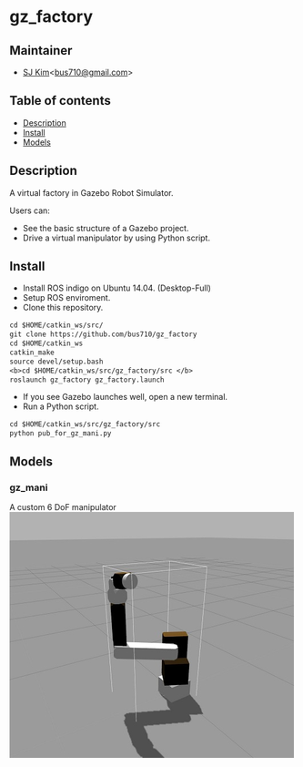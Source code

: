 # gz_factory

## Maintainer
- [SJ Kim](http://bus710.net)<<bus710@gmail.com>>

## Table of contents
- [Description](#description)
- [Install](#install)
- [Models](#models) 

## Description
A virtual factory in Gazebo Robot Simulator.  

Users can:   
- See the basic structure of a Gazebo project.  
- Drive a virtual manipulator by using Python script.

## Install
- Install ROS indigo on Ubuntu 14.04. (Desktop-Full)
- Setup ROS enviroment.
- Clone this repository.
```
cd $HOME/catkin_ws/src/
git clone https://github.com/bus710/gz_factory
cd $HOME/catkin_ws
catkin_make
source devel/setup.bash
<b>cd $HOME/catkin_ws/src/gz_factory/src </b>
roslaunch gz_factory gz_factory.launch
```
- If you see Gazebo launches well, open a new terminal.
- Run a Python script.
```
cd $HOME/catkin_ws/src/gz_factory/src
python pub_for_gz_mani.py
```

## Models
### gz_mani
A custom 6 DoF manipulator  
![gz_mani](screenshots/gz_mani.jpg)


